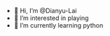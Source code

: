 - 👋 Hi, I’m @Dianyu-Lai
- 👀 I’m interested in playing
- 🌱 I’m currently learning python

<!---
Dianyu-Lai/Dianyu-Lai is a ✨ special ✨ repository because its `README.md` (this file) appears on your GitHub profile.
You can click the Preview link to take a look at your changes.
--->

